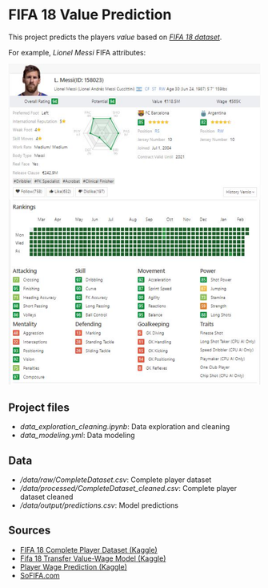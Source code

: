 # FIFA 18 Value Prediction

This project predicts the players *value* based on [*FIFA 18 dataset*](https://www.kaggle.com/thec03u5/fifa-18-demo-player-dataset).

For example, *Lionel Messi* FIFA attributes:

![Lionel Messi](images/lionel_messi.jpg?raw=true "Lionel Messi")

## Project files
*  *data_exploration_cleaning.ipynb*: Data exploration and cleaning
*  *data_modeling.yml*: Data modeling


## Data
*  */data/raw/CompleteDataset.csv*: Complete player dataset
*  */data/processed/CompleteDataset_cleaned.csv*: Complete player dataset cleaned
*  */data/output/predictions.csv*: Model predictions


## Sources
  * [FIFA 18 Complete Player Dataset (Kaggle)](https://www.kaggle.com/thec03u5/fifa-18-demo-player-dataset)
  * [Fifa 18 Transfer Value-Wage Model (Kaggle)](https://www.kaggle.com/fournierp/fifa-18-transfer-value-wage-model)
  * [Player Wage Prediction (Kaggle)](https://www.kaggle.com/stahamtan/player-wage-prediction)
  * [SoFIFA.com](https://sofifa.com/)